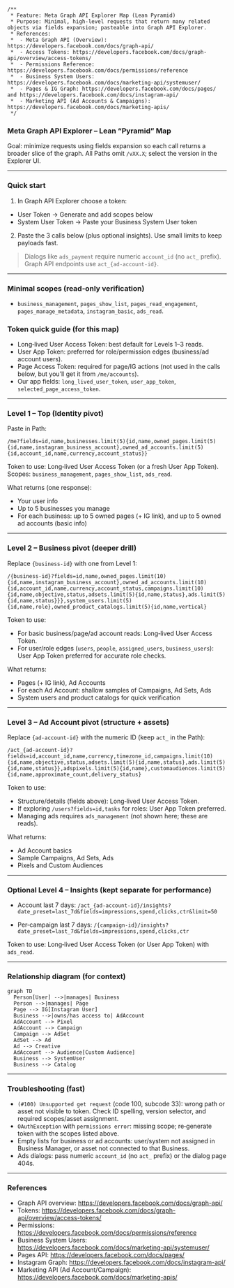 ```
/**
 * Feature: Meta Graph API Explorer Map (Lean Pyramid)
 * Purpose: Minimal, high‑level requests that return many related objects via fields expansion; pasteable into Graph API Explorer.
 * References:
 *  - Meta Graph API (Overview): https://developers.facebook.com/docs/graph-api/
 *  - Access Tokens: https://developers.facebook.com/docs/graph-api/overview/access-tokens/
 *  - Permissions Reference: https://developers.facebook.com/docs/permissions/reference
 *  - Business System Users: https://developers.facebook.com/docs/marketing-api/systemuser/
 *  - Pages & IG Graph: https://developers.facebook.com/docs/pages/ and https://developers.facebook.com/docs/instagram-api/
 *  - Marketing API (Ad Accounts & Campaigns): https://developers.facebook.com/docs/marketing-apis/
 */
```

### Meta Graph API Explorer – Lean “Pyramid” Map

Goal: minimize requests using fields expansion so each call returns a broader slice of the graph. All Paths omit `/vXX.X`; select the version in the Explorer UI.

---

### Quick start

1) In Graph API Explorer choose a token:
- User Token → Generate and add scopes below
- System User Token → Paste your Business System User token

2) Paste the 3 calls below (plus optional insights). Use small limits to keep payloads fast.

> Dialogs like `ads_payment` require numeric `account_id` (no `act_` prefix). Graph API endpoints use `act_{ad-account-id}`.

---

### Minimal scopes (read‑only verification)

- `business_management`, `pages_show_list`, `pages_read_engagement`, `pages_manage_metadata`, `instagram_basic`, `ads_read`.

### Token quick guide (for this map)
- Long‑lived User Access Token: best default for Levels 1–3 reads.
- User App Token: preferred for role/permission edges (business/ad account users).
- Page Access Token: required for page/IG actions (not used in the calls below, but you’ll get it from `/me/accounts`).
- Our app fields: `long_lived_user_token`, `user_app_token`, `selected_page_access_token`.

---

### Level 1 – Top (Identity pivot)

Paste in Path:

`/me?fields=id,name,businesses.limit(5){id,name,owned_pages.limit(5){id,name,instagram_business_account},owned_ad_accounts.limit(5){id,account_id,name,currency,account_status}}`

Token to use: Long‑lived User Access Token (or a fresh User App Token). Scopes: `business_management`, `pages_show_list`, `ads_read`.

What returns (one response):
- Your user info
- Up to 5 businesses you manage
- For each business: up to 5 owned pages (+ IG link), and up to 5 owned ad accounts (basic info)

---

### Level 2 – Business pivot (deeper drill)

Replace `{business-id}` with one from Level 1:

`/{business-id}?fields=id,name,owned_pages.limit(10){id,name,instagram_business_account},owned_ad_accounts.limit(10){id,account_id,name,currency,account_status,campaigns.limit(10){id,name,objective,status,adsets.limit(5){id,name,status},ads.limit(5){id,name,status}}},system_users.limit(5){id,name,role},owned_product_catalogs.limit(5){id,name,vertical}`

Token to use:
- For basic business/page/ad account reads: Long‑lived User Access Token.
- For user/role edges (`users`, `people`, `assigned_users`, `business_users`): User App Token preferred for accurate role checks.

What returns:
- Pages (+ IG link), Ad Accounts
- For each Ad Account: shallow samples of Campaigns, Ad Sets, Ads
- System users and product catalogs for quick verification

---

### Level 3 – Ad Account pivot (structure + assets)

Replace `{ad-account-id}` with the numeric ID (keep `act_` in the Path):

`/act_{ad-account-id}?fields=id,account_id,name,currency,timezone_id,campaigns.limit(10){id,name,objective,status,adsets.limit(5){id,name,status},ads.limit(5){id,name,status}},adspixels.limit(5){id,name},customaudiences.limit(5){id,name,approximate_count,delivery_status}`

Token to use:
- Structure/details (fields above): Long‑lived User Access Token.
- If exploring `/users?fields=id,tasks` for roles: User App Token preferred.
- Managing ads requires `ads_management` (not shown here; these are reads).

What returns:
- Ad Account basics
- Sample Campaigns, Ad Sets, Ads
- Pixels and Custom Audiences

---

### Optional Level 4 – Insights (kept separate for performance)

- Account last 7 days:
`/act_{ad-account-id}/insights?date_preset=last_7d&fields=impressions,spend,clicks,ctr&limit=50`

- Per‑campaign last 7 days:
`/{campaign-id}/insights?date_preset=last_7d&fields=impressions,spend,clicks,ctr`

Token to use: Long‑lived User Access Token (or User App Token) with `ads_read`.

---

### Relationship diagram (for context)

```mermaid
graph TD
  Person[User] -->|manages| Business
  Person -->|manages| Page
  Page --> IG[Instagram User]
  Business -->|owns/has access to| AdAccount
  AdAccount --> Pixel
  AdAccount --> Campaign
  Campaign --> AdSet
  AdSet --> Ad
  Ad --> Creative
  AdAccount --> Audience[Custom Audience]
  Business --> SystemUser
  Business --> Catalog
```

---

### Troubleshooting (fast)

- `(#100) Unsupported get request` (code 100, subcode 33): wrong path or asset not visible to token. Check ID spelling, version selector, and required scopes/asset assignment.
- `OAuthException` with `permissions error`: missing scope; re‑generate token with the scopes listed above.
- Empty lists for business or ad accounts: user/system not assigned in Business Manager, or asset not connected to that Business.
- Ads dialogs: pass numeric `account_id` (no `act_` prefix) or the dialog page 404s.

---

### References
- Graph API overview: https://developers.facebook.com/docs/graph-api/
- Tokens: https://developers.facebook.com/docs/graph-api/overview/access-tokens/
- Permissions: https://developers.facebook.com/docs/permissions/reference
- Business System Users: https://developers.facebook.com/docs/marketing-api/systemuser/
- Pages API: https://developers.facebook.com/docs/pages/
- Instagram Graph: https://developers.facebook.com/docs/instagram-api/
- Marketing API (Ad Account/Campaign): https://developers.facebook.com/docs/marketing-apis/


